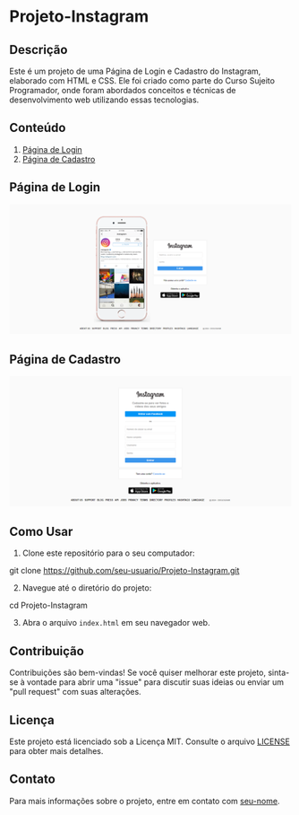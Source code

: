 # Projeto-Instagram

## Descrição

Este é um projeto de uma Página de Login e Cadastro do Instagram, elaborado com HTML e CSS. Ele foi criado como parte do Curso Sujeito Programador, onde foram abordados conceitos e técnicas de desenvolvimento web utilizando essas tecnologias.

## Conteúdo

1. [Página de Login](./index.html)
2. [Página de Cadastro](./signup.html)

## Página de Login

![Página de Login](/Login.png)

## Página de Cadastro

![Página de Cadastro](/Cadastro.png)

## Como Usar

1. Clone este repositório para o seu computador:

git clone https://github.com/seu-usuario/Projeto-Instagram.git


2. Navegue até o diretório do projeto:

cd Projeto-Instagram


3. Abra o arquivo `index.html` em seu navegador web.

## Contribuição

Contribuições são bem-vindas! Se você quiser melhorar este projeto, sinta-se à vontade para abrir uma "issue" para discutir suas ideias ou enviar um "pull request" com suas alterações.

## Licença

Este projeto está licenciado sob a Licença MIT. Consulte o arquivo [LICENSE](LICENSE) para obter mais detalhes.

## Contato

Para mais informações sobre o projeto, entre em contato com [seu-nome](mailto:diogocesar.2127@gmail.com).


